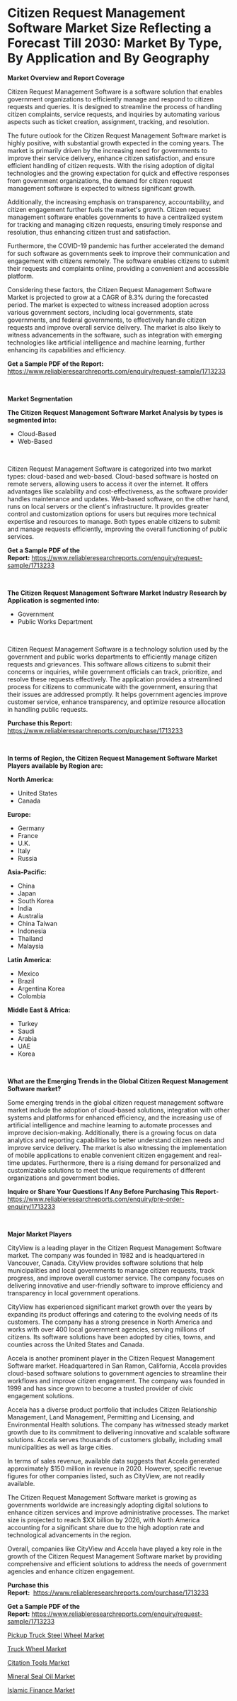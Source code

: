 <p><h1>Citizen Request Management Software Market Size Reflecting a Forecast Till 2030: Market By Type, By Application and By Geography</h1></p><p><strong>Market Overview and Report Coverage</strong></p>
<p><p>Citizen Request Management Software is a software solution that enables government organizations to efficiently manage and respond to citizen requests and queries. It is designed to streamline the process of handling citizen complaints, service requests, and inquiries by automating various aspects such as ticket creation, assignment, tracking, and resolution.</p><p>The future outlook for the Citizen Request Management Software market is highly positive, with substantial growth expected in the coming years. The market is primarily driven by the increasing need for governments to improve their service delivery, enhance citizen satisfaction, and ensure efficient handling of citizen requests. With the rising adoption of digital technologies and the growing expectation for quick and effective responses from government organizations, the demand for citizen request management software is expected to witness significant growth.</p><p>Additionally, the increasing emphasis on transparency, accountability, and citizen engagement further fuels the market's growth. Citizen request management software enables governments to have a centralized system for tracking and managing citizen requests, ensuring timely response and resolution, thus enhancing citizen trust and satisfaction.</p><p>Furthermore, the COVID-19 pandemic has further accelerated the demand for such software as governments seek to improve their communication and engagement with citizens remotely. The software enables citizens to submit their requests and complaints online, providing a convenient and accessible platform.</p><p>Considering these factors, the Citizen Request Management Software Market is projected to grow at a CAGR of 8.3% during the forecasted period. The market is expected to witness increased adoption across various government sectors, including local governments, state governments, and federal governments, to effectively handle citizen requests and improve overall service delivery. The market is also likely to witness advancements in the software, such as integration with emerging technologies like artificial intelligence and machine learning, further enhancing its capabilities and efficiency.</p></p>
<p><strong>Get a Sample PDF of the Report:</strong> <a href="https://www.reliableresearchreports.com/enquiry/request-sample/1713233">https://www.reliableresearchreports.com/enquiry/request-sample/1713233</a></p>
<p>&nbsp;</p>
<p><strong>Market Segmentation</strong></p>
<p><strong>The Citizen Request Management Software Market Analysis by types is segmented into:</strong></p>
<p><ul><li>Cloud-Based</li><li>Web-Based</li></ul></p>
<p>&nbsp;</p>
<p><p>Citizen Request Management Software is categorized into two market types: cloud-based and web-based. Cloud-based software is hosted on remote servers, allowing users to access it over the internet. It offers advantages like scalability and cost-effectiveness, as the software provider handles maintenance and updates. Web-based software, on the other hand, runs on local servers or the client's infrastructure. It provides greater control and customization options for users but requires more technical expertise and resources to manage. Both types enable citizens to submit and manage requests efficiently, improving the overall functioning of public services.</p></p>
<p><strong>Get a Sample PDF of the Report:</strong>&nbsp;<a href="https://www.reliableresearchreports.com/enquiry/request-sample/1713233">https://www.reliableresearchreports.com/enquiry/request-sample/1713233</a></p>
<p>&nbsp;</p>
<p><strong>The Citizen Request Management Software Market Industry Research by Application is segmented into:</strong></p>
<p><ul><li>Government</li><li>Public Works Department</li></ul></p>
<p>&nbsp;</p>
<p><p>Citizen Request Management Software is a technology solution used by the government and public works departments to efficiently manage citizen requests and grievances. This software allows citizens to submit their concerns or inquiries, while government officials can track, prioritize, and resolve these requests effectively. The application provides a streamlined process for citizens to communicate with the government, ensuring that their issues are addressed promptly. It helps government agencies improve customer service, enhance transparency, and optimize resource allocation in handling public requests.</p></p>
<p><strong>Purchase this Report:</strong>&nbsp; <a href="https://www.reliableresearchreports.com/purchase/1713233">https://www.reliableresearchreports.com/purchase/1713233</a></p>
<p>&nbsp;</p>
<p><strong>In terms of Region, the Citizen Request Management Software Market Players available by Region are:</strong></p>
<p>
    <p> <strong> North America: </strong>
        <ul>
            <li>United States</li>
            <li>Canada</li>
        </ul>
        </p> 
    <p> <strong> Europe: </strong>
        <ul>
            <li>Germany</li>
            <li>France</li>
            <li>U.K.</li>
            <li>Italy</li>
            <li>Russia</li>
        </ul>
        </p> 
    <p> <strong> Asia-Pacific: </strong>
        <ul>
            <li>China</li>
            <li>Japan</li>
            <li>South Korea</li>
            <li>India</li>
            <li>Australia</li>
            <li>China Taiwan</li>
            <li>Indonesia</li>
            <li>Thailand</li>
            <li>Malaysia</li>
        </ul>
        </p> 
    <p> <strong> Latin America: </strong>
        <ul>
            <li>Mexico</li>
            <li>Brazil</li>
            <li>Argentina Korea</li>
            <li>Colombia</li>
        </ul>
        </p> 
    <p> <strong> Middle East & Africa: </strong>
        <ul>
            <li>Turkey</li>
            <li>Saudi</li>
            <li>Arabia</li>
            <li>UAE</li>
            <li>Korea</li>
        </ul>
    </p>
    </p>
<p>&nbsp;</p>
<p><strong>What are the Emerging Trends in the Global Citizen Request Management Software market?</strong></p>
<p><p>Some emerging trends in the global citizen request management software market include the adoption of cloud-based solutions, integration with other systems and platforms for enhanced efficiency, and the increasing use of artificial intelligence and machine learning to automate processes and improve decision-making. Additionally, there is a growing focus on data analytics and reporting capabilities to better understand citizen needs and improve service delivery. The market is also witnessing the implementation of mobile applications to enable convenient citizen engagement and real-time updates. Furthermore, there is a rising demand for personalized and customizable solutions to meet the unique requirements of different organizations and government bodies.</p></p>
<p><strong>Inquire or Share Your Questions If Any Before Purchasing This Report</strong>- <a href="https://www.reliableresearchreports.com/enquiry/pre-order-enquiry/1713233">https://www.reliableresearchreports.com/enquiry/pre-order-enquiry/1713233</a></p>
<p>&nbsp;</p>
<p><strong>Major Market Players</strong></p>
<p><p>CityView is a leading player in the Citizen Request Management Software market. The company was founded in 1982 and is headquartered in Vancouver, Canada. CityView provides software solutions that help municipalities and local governments to manage citizen requests, track progress, and improve overall customer service. The company focuses on delivering innovative and user-friendly software to improve efficiency and transparency in local government operations.</p><p>CityView has experienced significant market growth over the years by expanding its product offerings and catering to the evolving needs of its customers. The company has a strong presence in North America and works with over 400 local government agencies, serving millions of citizens. Its software solutions have been adopted by cities, towns, and counties across the United States and Canada.</p><p>Accela is another prominent player in the Citizen Request Management Software market. Headquartered in San Ramon, California, Accela provides cloud-based software solutions to government agencies to streamline their workflows and improve citizen engagement. The company was founded in 1999 and has since grown to become a trusted provider of civic engagement solutions.</p><p>Accela has a diverse product portfolio that includes Citizen Relationship Management, Land Management, Permitting and Licensing, and Environmental Health solutions. The company has witnessed steady market growth due to its commitment to delivering innovative and scalable software solutions. Accela serves thousands of customers globally, including small municipalities as well as large cities.</p><p>In terms of sales revenue, available data suggests that Accela generated approximately $150 million in revenue in 2020. However, specific revenue figures for other companies listed, such as CityView, are not readily available.</p><p>The Citizen Request Management Software market is growing as governments worldwide are increasingly adopting digital solutions to enhance citizen services and improve administrative processes. The market size is projected to reach $XX billion by 2026, with North America accounting for a significant share due to the high adoption rate and technological advancements in the region.</p><p>Overall, companies like CityView and Accela have played a key role in the growth of the Citizen Request Management Software market by providing comprehensive and efficient solutions to address the needs of government agencies and enhance citizen engagement.</p></p>
<p><strong>Purchase this Report:</strong>&nbsp;&nbsp;<a href="https://www.reliableresearchreports.com/purchase/1713233">https://www.reliableresearchreports.com/purchase/1713233</a></p>
<p></p>
<p><strong>Get a Sample PDF of the Report:</strong>&nbsp;<a href="https://www.reliableresearchreports.com/enquiry/request-sample/1713233">https://www.reliableresearchreports.com/enquiry/request-sample/1713233</a></p>
<p><p><a href="https://github.com/kuntayevaz/Market-Research-Report-List-1/blob/main/pickup-truck-steel-wheel-market.md">Pickup Truck Steel Wheel Market</a></p><p><a href="https://github.com/Krish2023na/Market-Research-Report-List-1/blob/main/truck-wheel-market.md">Truck Wheel Market</a></p><p><a href="https://medium.com/@rombilly2345/citation-tools-market-trends-and-market-analysis-forecasted-for-period-2023-2030-e58b4ff2fc6b">Citation Tools Market</a></p><p><a href="https://medium.com/@peatebilly85475/mineral-seal-oil-market-comprehensive-assessment-by-type-application-and-geography-e97520206c84">Mineral Seal Oil Market</a></p><p><a href="https://medium.com/@pillingbary7584/islamic-finance-nbsp-market-focuses-on-market-share-size-and-projected-forecast-till-2030-e9015386ca86">Islamic Finance Market</a></p></p>